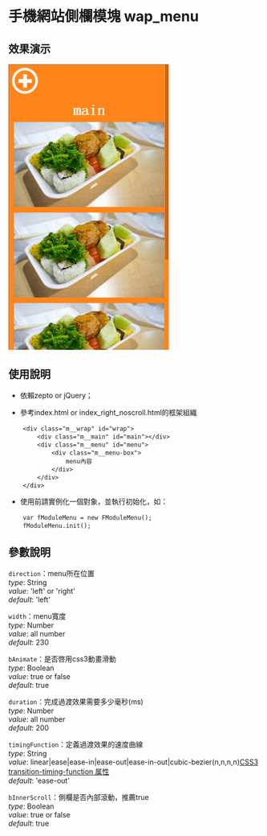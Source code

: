 手機網站側欄模塊 wap_menu
=============================

效果演示
-----------------------------
![menu_wap](https://github.com/xiaoyaojones/wap_menu/blob/master/demo.gif "menu_wap")

使用說明
-----------------------------
* 依賴zepto or jQuery；

* 參考index.html or index_right_noscroll.html的框架組織
```
	<div class="m__wrap" id="wrap">
		<div class="m__main" id="main"></div>
		<div class="m__menu" id="menu">
			<div class="m__menu-box">
				menu內容
			</div>
		</div>
	</div>
```

* 使用前請實例化一個對象，並執行初始化，如：
```
	var fModuleMenu = new FModuleMenu();
	fModuleMenu.init();
```

參數說明
-----------------------------
`direction`：menu所在位置<br/>
_type_: String<br/>
_value_: 'left' or 'right'<br/>
_default_: 'left'<br/>

`width`：menu寬度<br/>
_type_: Number<br/>
_value_: all number<br/>
_default_: 230<br/>

`bAnimate`：是否啓用css3動畫滑動<br/>
_type_: Boolean<br/>
_value_: true or false<br/>
_default_: true<br/>

`duration`：完成過渡效果需要多少毫秒(ms)<br/>
_type_: Number<br/>
_value_: all number<br/>
_default_: 200<br/>

`timingFunction`：定義過渡效果的速度曲線<br/>
_type_: String<br/>
_value_: linear|ease|ease-in|ease-out|ease-in-out|cubic-bezier(n,n,n,n)[CSS3 transition-timing-function 属性](http://www.w3school.com.cn/cssref/pr_transition-timing-function.asp)<br/>
_default_: 'ease-out'<br/>

`bInnerScroll`：側欄是否內部滾動，推薦true<br/>
_type_: Boolean<br/>
_value_: true or false<br/>
_default_: true